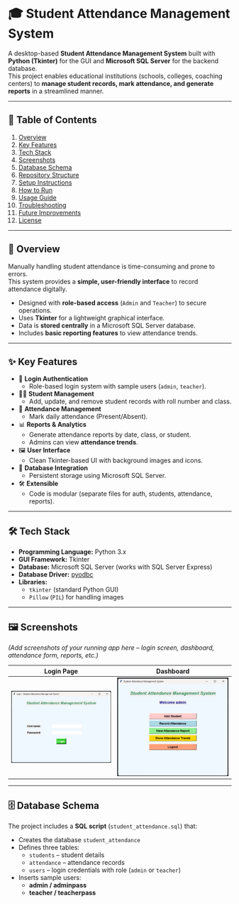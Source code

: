 # 🎓 Student Attendance Management System

A desktop-based **Student Attendance Management System** built with **Python (Tkinter)** for the GUI and **Microsoft SQL Server** for the backend database.  
This project enables educational institutions (schools, colleges, coaching centers) to **manage student records, mark attendance, and generate reports** in a streamlined manner.

---

## 📌 Table of Contents
1. [Overview](#overview)
2. [Key Features](#key-features)
3. [Tech Stack](#tech-stack)
4. [Screenshots](#screenshots)
5. [Database Schema](#database-schema)
6. [Repository Structure](#repository-structure)
7. [Setup Instructions](#setup-instructions)
8. [How to Run](#how-to-run)
9. [Usage Guide](#usage-guide)
10. [Troubleshooting](#troubleshooting)
11. [Future Improvements](#future-improvements)
12. [License](#license)

---

## 📖 Overview
Manually handling student attendance is time-consuming and prone to errors.  
This system provides a **simple, user-friendly interface** to record attendance digitally.  

- Designed with **role-based access** (`Admin` and `Teacher`) to secure operations.
- Uses **Tkinter** for a lightweight graphical interface.
- Data is **stored centrally** in a Microsoft SQL Server database.
- Includes **basic reporting features** to view attendance trends.

---

## ✨ Key Features
- 🔐 **Login Authentication**
  - Role-based login system with sample users (`admin`, `teacher`).
- 👩‍🎓 **Student Management**
  - Add, update, and remove student records with roll number and class.
- 📅 **Attendance Management**
  - Mark daily attendance (Present/Absent).
- 📊 **Reports & Analytics**
  - Generate attendance reports by date, class, or student.
  - Admins can view **attendance trends**.
- 🖼 **User Interface**
  - Clean Tkinter-based UI with background images and icons.
- 💾 **Database Integration**
  - Persistent storage using Microsoft SQL Server.
- 🛠 **Extensible**
  - Code is modular (separate files for auth, students, attendance, reports).

---

## 🛠 Tech Stack
- **Programming Language:** Python 3.x  
- **GUI Framework:** Tkinter  
- **Database:** Microsoft SQL Server (works with SQL Server Express)  
- **Database Driver:** [pyodbc](https://github.com/mkleehammer/pyodbc)  
- **Libraries:**
  - `tkinter` (standard Python GUI)
  - `Pillow` (`PIL`) for handling images

---

## 🖼 Screenshots
*(Add screenshots of your running app here – login screen, dashboard, attendance form, reports, etc.)*

| Login Page | Dashboard |
|------------|-----------|
| ![Login Screenshot](login.png) | ![Dashboard Screenshot](dashboard.png) |

---

## 🗄 Database Schema
The project includes a **SQL script** (`student_attendance.sql`) that:
- Creates the database `student_attendance`
- Defines three tables:
  - `students` – student details
  - `attendance` – attendance records
  - `users` – login credentials with role (`admin` or `teacher`)
- Inserts sample users:
  - **admin / adminpass**
  - **teacher / teacherpass**


